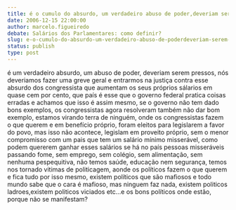```yaml
---
title: é o cumulo do absurdo, um verdadeiro abuso de poder,deveriam serem presos.
date: 2006-12-15 22:00:00
author: marcelo.figueiredo
debate: Salários dos Parlamentares: como definir?
slug: e-o-cumulo-do-absurdo-um-verdadeiro-abuso-de-poderdeveriam-serem-presos
status: publish 
type: post
---
```


é um verdadeiro absurdo, um abuso de poder, deveriam serem pressos, nós deveriamos fazer uma greve geral e entrarmos na justiça contra esse absurdo dos congressista que aumentam os seus próprios sálarios em quase cem por cento, que país é esse que o governo federal pratica coisas erradas e achamos que isso é assim mesmo, se o governo não tem dado bons exemplos, os congressistas agora resolveram também não dar bom exemplo, estamos virando terra de ninguém, onde os congressistas fazem o que querem e em benefício próprio, foram eleitos para legislarem a favor do povo, mas isso não acontece, legislam em proveito próprio, sem o menor compromisso com um pais que tem um salário mínimo misserável, como podem quererem ganhar esses salários se há no país pessoas misseráveis passando fome, sem emprego, sem colégio, sem alimentação, sem nenhuma pespequitiva, não temos saúde, educação nem segurança, temos nos tornado vitimas de politicagem, aonde os políticos fazem o que querem e fica tudo por isso mesmo, existem políticos que são mafiosos e todo mundo sabe que o cara é mafioso, mas ninguem faz nada, existem politicos ladroes,existem politicos viciados etc...e os bons políticos onde estão, porque não se manifestam?
